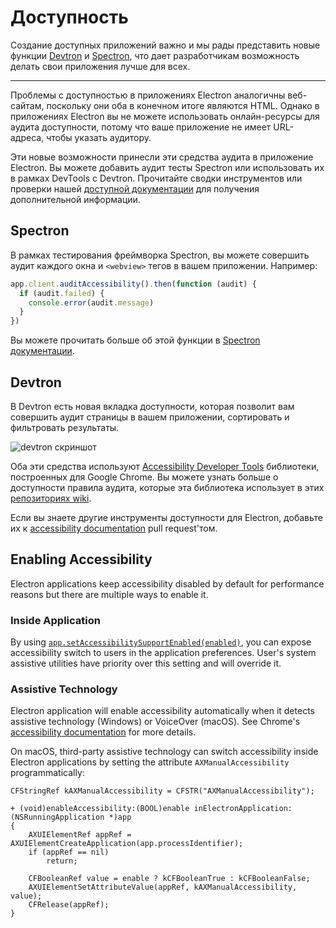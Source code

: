 # Доступность

Создание доступных приложений важно и мы рады представить новые функции [Devtron](https://electronjs.org/devtron) и [Spectron](https://electronjs.org/spectron), что дает разработчикам возможность делать свои приложения лучше для всех.

* * *

Проблемы с доступностью в приложениях Electron аналогичны веб-сайтам, поскольку они оба в конечном итоге являются HTML. Однако в приложениях Electron вы не можете использовать онлайн-ресурсы для аудита доступности, потому что ваше приложение не имеет URL-адреса, чтобы указать аудитору.

Эти новые возможности принесли эти средства аудита в приложение Electron. Вы можете добавить аудит тесты Spectron или использовать их в рамках DevTools с Devtron. Прочитайте сводки инструментов или проверки нашей [доступной документации](https://electronjs.org/docs/tutorial/accessibility) для получения дополнительной информации.

## Spectron

В рамках тестирования фреймворка Spectron, вы можете совершить аудит каждого окна и `<webview>` тегов в вашем приложении. Например:

```javascript
app.client.auditAccessibility().then(function (audit) {
  if (audit.failed) {
    console.error(audit.message)
  }
})
```

Вы можете прочитать больше об этой функции в [Spectron документации](https://github.com/electron/spectron#accessibility-testing).

## Devtron

В Devtron есть новая вкладка доступности, которая позволит вам совершить аудит страницы в вашем приложении, сортировать и фильтровать результаты.

![devtron скриншот](https://cloud.githubusercontent.com/assets/1305617/17156618/9f9bcd72-533f-11e6-880d-389115f40a2a.png)

Оба эти средства используют [Accessibility Developer Tools](https://github.com/GoogleChrome/accessibility-developer-tools) библиотеки, построенных для Google Chrome. Вы можете узнать больше о доступности правила аудита, которые эта библиотека использует в этих [репозиториях wiki](https://github.com/GoogleChrome/accessibility-developer-tools/wiki/Audit-Rules).

Если вы знаете другие инструменты доступности для Electron, добавьте их к [accessibility documentation](https://electronjs.org/docs/tutorial/accessibility) pull request'том.

## Enabling Accessibility

Electron applications keep accessibility disabled by default for performance reasons but there are multiple ways to enable it.

### Inside Application

By using [`app.setAccessibilitySupportEnabled(enabled)`](../api/app.md#appsetaccessibilitysupportenabledenabled-macos-windows), you can expose accessibility switch to users in the application preferences. User's system assistive utilities have priority over this setting and will override it.

### Assistive Technology

Electron application will enable accessibility automatically when it detects assistive technology (Windows) or VoiceOver (macOS). See Chrome's [accessibility documentation](https://www.chromium.org/developers/design-documents/accessibility#TOC-How-Chrome-detects-the-presence-of-Assistive-Technology) for more details.

On macOS, third-party assistive technology can switch accessibility inside Electron applications by setting the attribute `AXManualAccessibility` programmatically:

```objc
CFStringRef kAXManualAccessibility = CFSTR("AXManualAccessibility");

+ (void)enableAccessibility:(BOOL)enable inElectronApplication:(NSRunningApplication *)app
{
    AXUIElementRef appRef = AXUIElementCreateApplication(app.processIdentifier);
    if (appRef == nil)
        return;

    CFBooleanRef value = enable ? kCFBooleanTrue : kCFBooleanFalse;
    AXUIElementSetAttributeValue(appRef, kAXManualAccessibility, value);
    CFRelease(appRef);
}
```